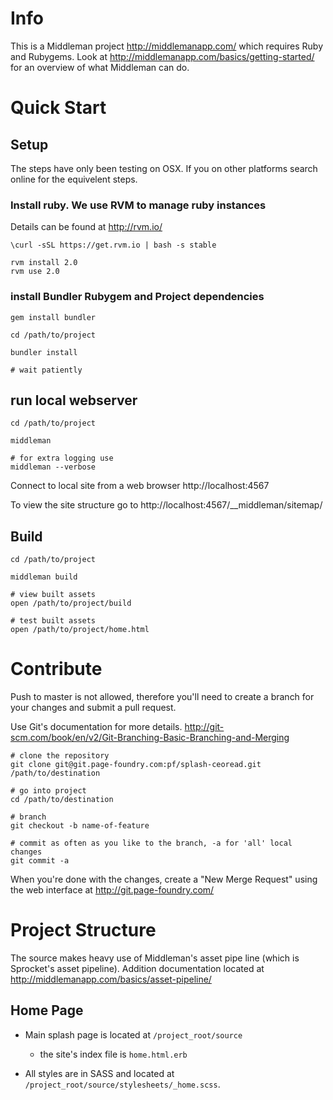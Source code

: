 # Info
This is a Middleman project http://middlemanapp.com/ which requires Ruby and Rubygems.
Look at http://middlemanapp.com/basics/getting-started/ for an overview of what Middleman can do.


# Quick Start

## Setup

The steps have only been testing on OSX.
If you on other platforms search online for the equivelent steps.

### Install ruby. We use RVM to manage ruby instances

Details can be found at http://rvm.io/

    \curl -sSL https://get.rvm.io | bash -s stable

    rvm install 2.0
    rvm use 2.0


### install Bundler Rubygem and Project dependencies

    gem install bundler

    cd /path/to/project
    
    bundler install
    
    # wait patiently


## run local webserver

    cd /path/to/project
    
    middleman
    
    # for extra logging use
    middleman --verbose
    
    
Connect to local site from a web browser http://localhost:4567
 
To view the site structure go to http://localhost:4567/__middleman/sitemap/

    
## Build
    cd /path/to/project
    
    middleman build
    
    # view built assets
    open /path/to/project/build

    # test built assets
    open /path/to/project/home.html



# Contribute

Push to master is not allowed, therefore you'll need to create a branch for your changes and submit a pull request.

Use Git's documentation for more details.
http://git-scm.com/book/en/v2/Git-Branching-Basic-Branching-and-Merging


    # clone the repository
    git clone git@git.page-foundry.com:pf/splash-ceoread.git /path/to/destination
    
    # go into project
    cd /path/to/destination
    
    # branch
    git checkout -b name-of-feature
    
    # commit as often as you like to the branch, -a for 'all' local changes   
    git commit -a
    
When you're done with the changes, create a "New Merge Request" using the web interface at http://git.page-foundry.com/



# Project Structure

The source makes heavy use of Middleman's asset pipe line (which is Sprocket's asset pipeline).
Addition documentation located at http://middlemanapp.com/basics/asset-pipeline/


## Home Page

- Main splash page is located at `/project_root/source`
    - the site's index file is `home.html.erb`
    
- All styles are in SASS and located at `/project_root/source/stylesheets/_home.scss`.

